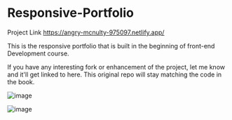 # Responsive-Portfolio   
Project Link 
https://angry-mcnulty-975097.netlify.app/

This is the responsive portfolio that is built in the beginning of front-end Development course.


If you have any interesting fork or enhancement of the project, let me know and it'll get linked to here. This original repo will stay matching the code in the book.

![image](https://user-images.githubusercontent.com/90513736/134511836-2242bd15-fe83-4965-85f4-417f345ec808.png)

![image](https://user-images.githubusercontent.com/90513736/134512072-a456834f-32fc-4f05-98d9-24eba356ad3e.png)

